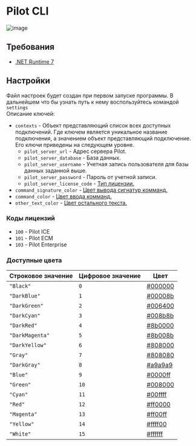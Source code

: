 ﻿# Pilot CLI

![image](https://github.com/Hlebushek2020/Pilot_CLI/assets/63193749/19426cfa-3e61-4405-aec3-9e1276be28e0)


## Требования
- [.NET Runtime 7](https://dotnet.microsoft.com/en-us/download/dotnet/7.0)

## Настройки
Файл настроек будет создан при первом запуске программы. В дальнейшем что бы узнать путь к нему воспользуйтесь командой `settings`\
Описание ключей:
- `contexts` - Объект представляющий список всех доступных подключений. Где ключем является уникальное название подключения, а значением объект представляющий подключение. Его ключи приведены на следующем уровне. 
  - `pilot_server_url` - Адрес сервера Pilot.
  - `pilot_server_database` - База данных.
  - `pilot_server_username` - Учетная запись пользователя для базы данных заданной выше.
  - `pilot_server_password` - Пароль от учетной записи.
  - `pilot_server_license_code` - [Тип лицензии.](#коды-лицензий)
- `command_signature_color` - [Цвет вывода сигнатур комманд.](#доступные-цвета)
- `command_color` - [Цвет ввода комманд.](#доступные-цвета)
- `other_text_color` - [Цвет остального текста.](#доступные-цвета)

### Коды лицензий
- `100` - Pilot ICE
- `101` - Pilot ECM
- `103` - Pilot Enterprise

### Доступные цвета
Строковое значение|Цифровое значение|Цвет
-|-|-
`"Black"`|`0`|[#000000](https://color2.ru/000000)
`"DarkBlue"`|`1`|[#00008b](https://color2.ru/00008b)
`"DarkGreen"`|`2`|[#006400](https://color2.ru/006400)
`"DarkCyan"`|`3`|[#008b8b](https://color2.ru/008b8b)
`"DarkRed"`|`4`|[#8b0000](https://color2.ru/8b0000)
`"DarkMagenta"`|`5`|[#8b008b](https://color2.ru/8b008b)
`"DarkYellow"`|`6`|[#808000](https://color2.ru/808000)
`"Gray"`|`7`|[#808080](https://color2.ru/808080)
`"DarkGray"`|`8`|[#a9a9a9](https://color2.ru/a9a9a9)
`"Blue"`|`9`|[#0000ff](https://color2.ru/0000ff)
`"Green"`|`10`|[#008000](https://color2.ru/008000)
`"Cyan"`|`11`|[#00ffff](https://color2.ru/00ffff)
`"Red"`|`12`|[#ff0000](https://color2.ru/ff0000)
`"Magenta"`|`13`|[#ff00ff](https://color2.ru/ff00ff)
`"Yellow"`|`14`|[#ffff00](https://color2.ru/ffff00)
`"White"`|`15`|[#ffffff](https://color2.ru/ffffff)
